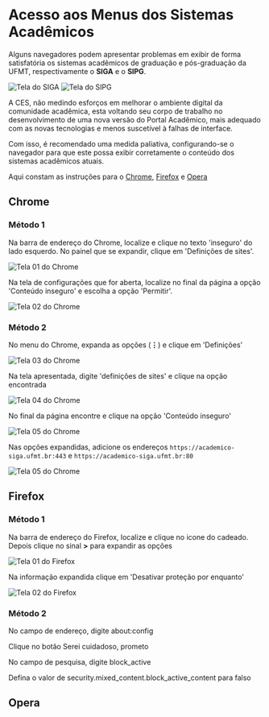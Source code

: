 # Acesso aos Menus dos Sistemas Acadêmicos

Alguns navegadores podem apresentar problemas em exibir de forma satisfatória os sistemas acadêmicos de graduação e pós-graduação da UFMT,
respectivamente o **SIGA** e o **SIPG**.

![Tela do SIGA](images/siga.png "SIGA com menu com erro")
![Tela do SIPG](images/sipg.png "SIPG com menu com erro")

A CES, não medindo esforços em melhorar o ambiente digital da comunidade acadêmica, esta voltando seu corpo de trabalho no desenvolvimento
de uma nova versão do Portal Acadêmico, mais adequado com as novas tecnologias e menos suscetível à falhas de interface.

Com isso, é recomendado uma medida paliativa, configurando-se o navegador para que este possa exibir corretamente o conteúdo dos sistemas acadêmicos atuais.

Aqui constam as instruções para o [Chrome](#chrome), [Firefox](#firefox) e [Opera](#opera)

## Chrome

### Método 1

Na barra de endereço do Chrome, localize e clique no texto 'inseguro' do lado esquerdo. No painel que se expandir, clique em 'Definições de sites'.

![Tela 01 do Chrome](images/chrome_01.png "Chrome com a opção de definição do site")

Na tela de configurações que for aberta, localize no final da página a opção 'Conteúdo inseguro' e escolha a opção 'Permitir'.

![Tela 02 do Chrome](images/chrome_02_cortado.png "Definições do site academico")

### Método 2

No menu do Chrome, expanda as opções (**⋮**) e clique em 'Definições'

![Tela 03 do Chrome](images/chrome_03.png "Menu Definições")

Na tela apresentada, digite 'definições de sites' e clique na opção encontrada

![Tela 04 do Chrome](images/chrome_04.png "Definições de sites")

No final da página encontre e clique na opção 'Conteúdo inseguro'

![Tela 05 do Chrome](images/chrome_05.png "Opção conteúdo inseguro")

Nas opções expandidas, adicione os endereços `https://academico-siga.ufmt.br:443` e `https://academico-siga.ufmt.br:80`

![Tela 05 do Chrome](images/chrome_06.png "Permitir conteúdo")


## Firefox

### Método 1

Na barra de endereço do Firefox, localize e clique no icone do cadeado.
Depois clique no sinal **>** para expandir as opções

![Tela 01 do Firefox](images/erro_01_firefox_cortado.png "Firefox com informações do site")

Na informação expandida clique em 'Desativar proteção por enquanto'

![Tela 02 do Firefox](images/erro_02_firefox.png "Firefox com informações do site")


### Método 2

No campo de endereço, digite about:config

Clique no botão Serei cuidadoso, prometo

No campo de pesquisa, digite block_active

Defina o valor de security.mixed_content.block_active_content para falso

## Opera